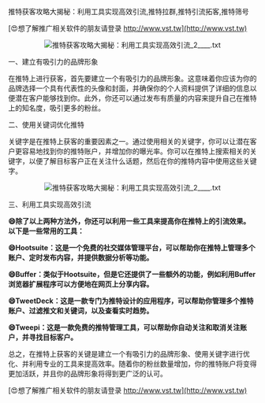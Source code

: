 推特获客攻略大揭秘：利用工具实现高效引流,推特拉群,推特引流拓客,推特筛号

[😍想了解推广相关软件的朋友请登录 http://www.vst.tw](http://www.vst.tw)

 <center><img src="https://vst.tw/MP4/tuiguang/png/7.png" alt="推特获客攻略大揭秘：利用工具实现高效引流_2____.txt"></center>

一、建立有吸引力的品牌形象

在推特上进行获客，首先要建立一个有吸引力的品牌形象。这意味着你应该为你的品牌选择一个具有代表性的头像和封面，并确保你的个人资料提供了详细的信息以便潜在客户能够找到你。此外，你还可以通过发布有质量的内容来提升自己在推特上的知名度，吸引更多的粉丝。

二、使用关键词优化推特

关键字是在推特上获客的重要因素之一。通过使用相关的关键字，你可以让潜在客户更容易地找到你的推特账户，并增加你的曝光率。你可以在推特上搜索相关的关键字，以便了解目标客户正在关注什么话题，然后在你的推特内容中使用这些关键字。

 <center><img src="https://vst.tw/MP4/tuiguang/png/3.png" alt="推特获客攻略大揭秘：利用工具实现高效引流_2____.txt"></center>

三、利用工具实现高效引流

**😄除了以上两种方法外，你还可以利用一些工具来提高你在推特上的引流效果。以下是一些常用的工具：**

**😄Hootsuite：这是一个免费的社交媒体管理平台，可以帮助你在推特上管理多个账户、定时发布内容，并提供数据分析等功能。**

**😄Buffer：类似于Hootsuite，但是它还提供了一些额外的功能，例如利用Buffer浏览器扩展程序可以方便地在网页上分享内容。**

**😄TweetDeck：这是一款专门为推特设计的应用程序，可以帮助你管理多个推特账户、过滤推文和关键词，以及查看实时趋势。**

**😄Tweepi：这是一款免费的推特管理工具，可以帮助你自动关注和取消关注账户，并寻找目标客户。**

总之，在推特上获客的关键是建立一个有吸引力的品牌形象、使用关键字进行优化、并利用专业的工具来提高效率。随着你的粉丝数量增加，你的推特账户将变得更加活跃，并且你的品牌形象将得到更广泛的认可。

[😍想了解推广相关软件的朋友请登录 http://www.vst.tw](http://www.vst.tw)



